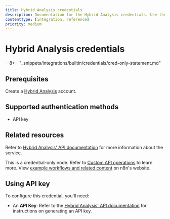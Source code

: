 ```yaml
---
title: Hybrid Analysis credentials
description: Documentation for the Hybrid Analysis credentials. Use these credentials to authenticate Hybrid Analysis in n8n, a workflow automation platform.
contentType: [integration, reference]
priority: medium
---
```


# Hybrid Analysis credentials

--8<-- "_snippets/integrations/builtin/credentials/cred-only-statement.md"

## Prerequisites

Create a [Hybrid Analysis](https://www.hybrid-analysis.com/) account.

## Supported authentication methods

- API key

## Related resources

Refer to [Hybrid Analysis' API documentation](https://www.hybrid-analysis.com/docs/api/v2) for more information about the service.

This is a credential-only node. Refer to [Custom API operations](/integrations/custom-operations.md) to learn more. View [example workflows and related content](https://n8n.io/integrations/hybrid-analysis/) on n8n's website.

## Using API key

To configure this credential, you'll need:

- An **API Key**: Refer to the [Hybrid Analysis' API documentation](https://www.hybrid-analysis.com/docs/api/v2) for instructions on generating an API key.

